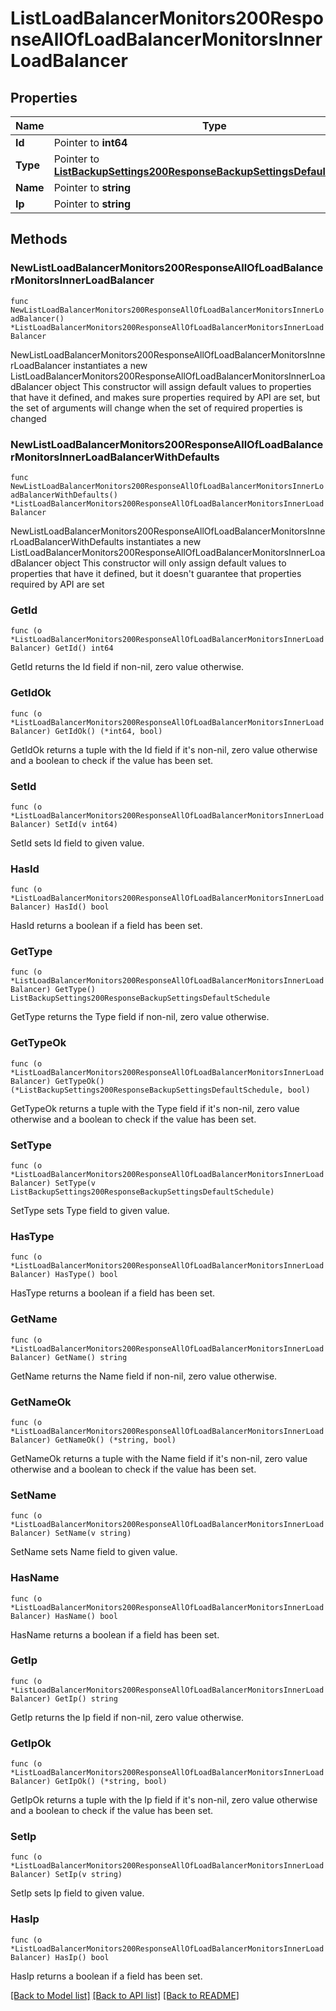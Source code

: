 # ListLoadBalancerMonitors200ResponseAllOfLoadBalancerMonitorsInnerLoadBalancer

## Properties

Name | Type | Description | Notes
------------ | ------------- | ------------- | -------------
**Id** | Pointer to **int64** |  | [optional] 
**Type** | Pointer to [**ListBackupSettings200ResponseBackupSettingsDefaultSchedule**](ListBackupSettings200ResponseBackupSettingsDefaultSchedule.md) |  | [optional] 
**Name** | Pointer to **string** |  | [optional] 
**Ip** | Pointer to **string** |  | [optional] 

## Methods

### NewListLoadBalancerMonitors200ResponseAllOfLoadBalancerMonitorsInnerLoadBalancer

`func NewListLoadBalancerMonitors200ResponseAllOfLoadBalancerMonitorsInnerLoadBalancer() *ListLoadBalancerMonitors200ResponseAllOfLoadBalancerMonitorsInnerLoadBalancer`

NewListLoadBalancerMonitors200ResponseAllOfLoadBalancerMonitorsInnerLoadBalancer instantiates a new ListLoadBalancerMonitors200ResponseAllOfLoadBalancerMonitorsInnerLoadBalancer object
This constructor will assign default values to properties that have it defined,
and makes sure properties required by API are set, but the set of arguments
will change when the set of required properties is changed

### NewListLoadBalancerMonitors200ResponseAllOfLoadBalancerMonitorsInnerLoadBalancerWithDefaults

`func NewListLoadBalancerMonitors200ResponseAllOfLoadBalancerMonitorsInnerLoadBalancerWithDefaults() *ListLoadBalancerMonitors200ResponseAllOfLoadBalancerMonitorsInnerLoadBalancer`

NewListLoadBalancerMonitors200ResponseAllOfLoadBalancerMonitorsInnerLoadBalancerWithDefaults instantiates a new ListLoadBalancerMonitors200ResponseAllOfLoadBalancerMonitorsInnerLoadBalancer object
This constructor will only assign default values to properties that have it defined,
but it doesn't guarantee that properties required by API are set

### GetId

`func (o *ListLoadBalancerMonitors200ResponseAllOfLoadBalancerMonitorsInnerLoadBalancer) GetId() int64`

GetId returns the Id field if non-nil, zero value otherwise.

### GetIdOk

`func (o *ListLoadBalancerMonitors200ResponseAllOfLoadBalancerMonitorsInnerLoadBalancer) GetIdOk() (*int64, bool)`

GetIdOk returns a tuple with the Id field if it's non-nil, zero value otherwise
and a boolean to check if the value has been set.

### SetId

`func (o *ListLoadBalancerMonitors200ResponseAllOfLoadBalancerMonitorsInnerLoadBalancer) SetId(v int64)`

SetId sets Id field to given value.

### HasId

`func (o *ListLoadBalancerMonitors200ResponseAllOfLoadBalancerMonitorsInnerLoadBalancer) HasId() bool`

HasId returns a boolean if a field has been set.

### GetType

`func (o *ListLoadBalancerMonitors200ResponseAllOfLoadBalancerMonitorsInnerLoadBalancer) GetType() ListBackupSettings200ResponseBackupSettingsDefaultSchedule`

GetType returns the Type field if non-nil, zero value otherwise.

### GetTypeOk

`func (o *ListLoadBalancerMonitors200ResponseAllOfLoadBalancerMonitorsInnerLoadBalancer) GetTypeOk() (*ListBackupSettings200ResponseBackupSettingsDefaultSchedule, bool)`

GetTypeOk returns a tuple with the Type field if it's non-nil, zero value otherwise
and a boolean to check if the value has been set.

### SetType

`func (o *ListLoadBalancerMonitors200ResponseAllOfLoadBalancerMonitorsInnerLoadBalancer) SetType(v ListBackupSettings200ResponseBackupSettingsDefaultSchedule)`

SetType sets Type field to given value.

### HasType

`func (o *ListLoadBalancerMonitors200ResponseAllOfLoadBalancerMonitorsInnerLoadBalancer) HasType() bool`

HasType returns a boolean if a field has been set.

### GetName

`func (o *ListLoadBalancerMonitors200ResponseAllOfLoadBalancerMonitorsInnerLoadBalancer) GetName() string`

GetName returns the Name field if non-nil, zero value otherwise.

### GetNameOk

`func (o *ListLoadBalancerMonitors200ResponseAllOfLoadBalancerMonitorsInnerLoadBalancer) GetNameOk() (*string, bool)`

GetNameOk returns a tuple with the Name field if it's non-nil, zero value otherwise
and a boolean to check if the value has been set.

### SetName

`func (o *ListLoadBalancerMonitors200ResponseAllOfLoadBalancerMonitorsInnerLoadBalancer) SetName(v string)`

SetName sets Name field to given value.

### HasName

`func (o *ListLoadBalancerMonitors200ResponseAllOfLoadBalancerMonitorsInnerLoadBalancer) HasName() bool`

HasName returns a boolean if a field has been set.

### GetIp

`func (o *ListLoadBalancerMonitors200ResponseAllOfLoadBalancerMonitorsInnerLoadBalancer) GetIp() string`

GetIp returns the Ip field if non-nil, zero value otherwise.

### GetIpOk

`func (o *ListLoadBalancerMonitors200ResponseAllOfLoadBalancerMonitorsInnerLoadBalancer) GetIpOk() (*string, bool)`

GetIpOk returns a tuple with the Ip field if it's non-nil, zero value otherwise
and a boolean to check if the value has been set.

### SetIp

`func (o *ListLoadBalancerMonitors200ResponseAllOfLoadBalancerMonitorsInnerLoadBalancer) SetIp(v string)`

SetIp sets Ip field to given value.

### HasIp

`func (o *ListLoadBalancerMonitors200ResponseAllOfLoadBalancerMonitorsInnerLoadBalancer) HasIp() bool`

HasIp returns a boolean if a field has been set.


[[Back to Model list]](../README.md#documentation-for-models) [[Back to API list]](../README.md#documentation-for-api-endpoints) [[Back to README]](../README.md)


